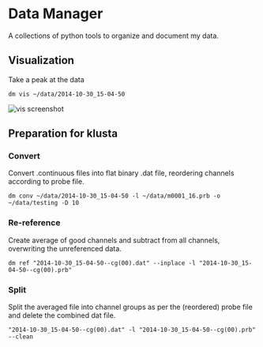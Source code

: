 # Data Manager

A collections of python tools to organize and document my data.

## Visualization
Take a peak at the data

`dm vis ~/data/2014-10-30_15-04-50`

![vis screenshot](/resources/vis_64_channels.png?raw=true)

## Preparation for klusta

### Convert
Convert .continuous files into flat binary .dat file, reordering channels according to probe file.

`dm conv ~/data/2014-10-30_15-04-50 -l ~/data/m0001_16.prb -o ~/data/testing -D 10`

### Re-reference
Create average of good channels and subtract from all channels, overwriting the unreferenced data.

`dm ref "2014-10-30_15-04-50--cg(00).dat" --inplace -l "2014-10-30_15-04-50--cg(00).prb"`

### Split
Split the averaged file into channel groups as per the (reordered) probe file and delete the combined dat file.

`"2014-10-30_15-04-50--cg(00).dat" -l "2014-10-30_15-04-50--cg(00).prb" --clean`


